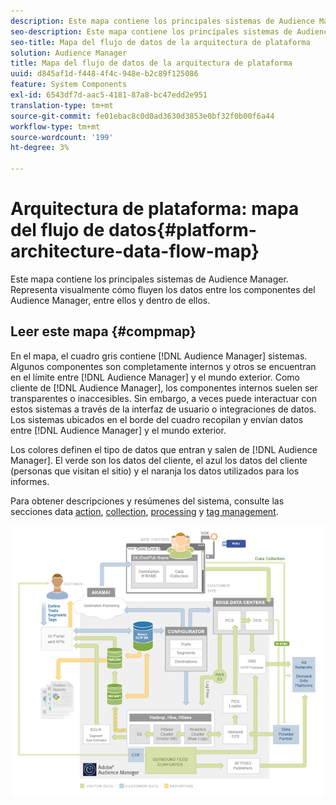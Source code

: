 ```yaml
---
description: Este mapa contiene los principales sistemas de Audience Manager. Representa visualmente cómo fluyen los datos entre los componentes del Audience Manager, entre ellos y dentro de ellos.
seo-description: Este mapa contiene los principales sistemas de Audience Manager. Representa visualmente cómo fluyen los datos entre los componentes del Audience Manager, entre ellos y dentro de ellos.
seo-title: Mapa del flujo de datos de la arquitectura de plataforma
solution: Audience Manager
title: Mapa del flujo de datos de la arquitectura de plataforma
uuid: d845af1d-f448-4f4c-948e-b2c89f125086
feature: System Components
exl-id: 6543df7d-aac5-4181-87a8-bc47edd2e951
translation-type: tm+mt
source-git-commit: fe01ebac8c0d0ad3630d3853e0bf32f0b00f6a44
workflow-type: tm+mt
source-wordcount: '199'
ht-degree: 3%

---
```


# Arquitectura de plataforma: mapa del flujo de datos{#platform-architecture-data-flow-map}

Este mapa contiene los principales sistemas de Audience Manager. Representa visualmente cómo fluyen los datos entre los componentes del Audience Manager, entre ellos y dentro de ellos.

## Leer este mapa {#compmap}

<!-- 

c_compmap.xml

 -->

En el mapa, el cuadro gris contiene [!DNL Audience Manager] sistemas. Algunos componentes son completamente internos y otros se encuentran en el límite entre [!DNL Audience Manager] y el mundo exterior. Como cliente de [!DNL Audience Manager], los componentes internos suelen ser transparentes o inaccesibles. Sin embargo, a veces puede interactuar con estos sistemas a través de la interfaz de usuario o integraciones de datos. Los sistemas ubicados en el borde del cuadro recopilan y envían datos entre [!DNL Audience Manager] y el mundo exterior.

Los colores definen el tipo de datos que entran y salen de [!DNL Audience Manager]. El verde son los datos del cliente, el azul los datos del cliente (personas que visitan el sitio) y el naranja los datos utilizados para los informes.

Para obtener descripciones y resúmenes del sistema, consulte las secciones data [action](../../reference/system-components/components-data-action.md), [collection](../../reference/system-components/components-data-collection.md), [processing](../../reference/system-components/components-data-processing.md) y [tag management](../../reference/system-components/components-tag-management.md).

![](assets/flowmap.png)
